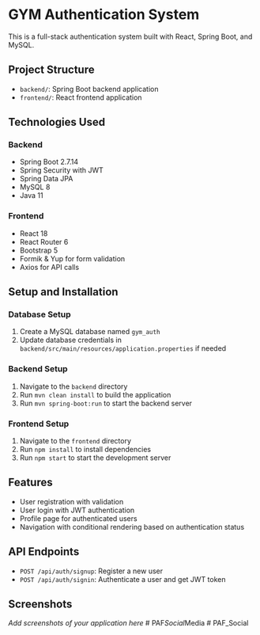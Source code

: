 # GYM Authentication System

This is a full-stack authentication system built with React, Spring Boot, and MySQL.

## Project Structure

- `backend/`: Spring Boot backend application
- `frontend/`: React frontend application

## Technologies Used

### Backend
- Spring Boot 2.7.14
- Spring Security with JWT
- Spring Data JPA
- MySQL 8
- Java 11

### Frontend
- React 18
- React Router 6
- Bootstrap 5
- Formik & Yup for form validation
- Axios for API calls

## Setup and Installation

### Database Setup
1. Create a MySQL database named `gym_auth`
2. Update database credentials in `backend/src/main/resources/application.properties` if needed

### Backend Setup
1. Navigate to the `backend` directory
2. Run `mvn clean install` to build the application
3. Run `mvn spring-boot:run` to start the backend server

### Frontend Setup
1. Navigate to the `frontend` directory
2. Run `npm install` to install dependencies
3. Run `npm start` to start the development server

## Features

- User registration with validation
- User login with JWT authentication
- Profile page for authenticated users
- Navigation with conditional rendering based on authentication status

## API Endpoints

- `POST /api/auth/signup`: Register a new user
- `POST /api/auth/signin`: Authenticate a user and get JWT token

## Screenshots

*Add screenshots of your application here* #   P A F _ S o c i a l _ M e d i a  
 # PAF_Social
